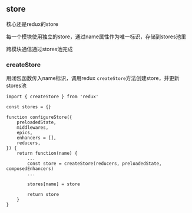 ## store

核心还是redux的store

每一个模块使用独立的store，通过name属性作为唯一标识，存储到stores池里

跨模块通信通过stores池完成

### createStore

用闭包函数传入name标识，调用redux `createStore`方法创建store，并更新stores池

```
import { createStore } from 'redux'

const stores = {}

function configureStore({
	preloadedState,
	middlewares,
	epics,
	enhancers = [],
	reducers,
}) {
	return function(name) {
    	...
    	const store = createStore(reducers, preloadedState, composedEnhancers)
        ...
        
        stores[name] = store
        
    	return store
	}
} 